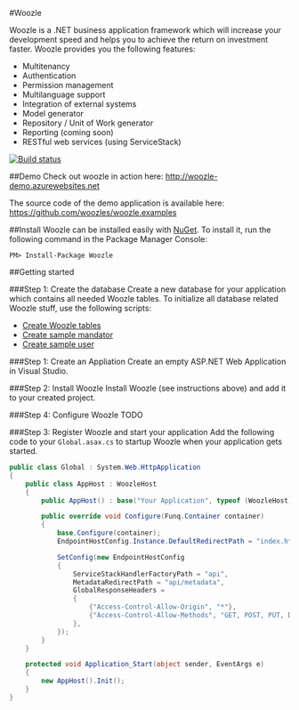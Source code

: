 #Woozle

Woozle is a .NET business application framework which will increase your development speed and helps you to achieve the return on investment faster. Woozle provides you the following features:

* Multitenancy
* Authentication
* Permission management
* Multilanguage support
* Integration of external systems
* Model generator
* Repository / Unit of Work generator
* Reporting (coming soon)
* RESTful web services (using ServiceStack)


[![Build status](https://ci.appveyor.com/api/projects/status?id=b0hyo0w1s3movd6s)](https://ci.appveyor.com/project/woozles-woozle)

##Demo
Check out woozle in action here: http://woozle-demo.azurewebsites.net

The source code of the demo application is available here: https://github.com/woozles/woozle.examples

##Install
Woozle can be installed easily with [NuGet](http://nuget.org). To install it, run the following command in the Package Manager Console:

    PM> Install-Package Woozle

##Getting started

###Step 1: Create the database
Create a new database for your application which contains all needed Woozle tables. To initialize all database related Woozle stuff, use the following scripts:

* [Create Woozle tables](https://github.com/fingersteps/woozle/blob/master/init/01_Create_Database.sql)
* [Create sample mandator](https://github.com/fingersteps/woozle/blob/master/init/02_Create_Mandator.sql)
* [Create sample user](https://github.com/fingersteps/woozle/blob/master/init/03_Create_User.sql)

###Step 1: Create an Appliation
Create an empty ASP.NET Web Application in Visual Studio.

###Step 2: Install Woozle
Install Woozle (see instructions above) and add it to your created project.

###Step 4: Configure Woozle
TODO

###Step 3: Register Woozle and start your application
Add the following code to your `Global.asax.cs` to startup Woozle when your application gets started.


```csharp
public class Global : System.Web.HttpApplication
{
    public class AppHost : WoozleHost
    {
        public AppHost() : base("Your Application", typeof (WoozleHost).Assembly) { }

        public override void Configure(Funq.Container container)
        {
            base.Configure(container);
            EndpointHostConfig.Instance.DefaultRedirectPath = "index.html";

            SetConfig(new EndpointHostConfig
            {
                ServiceStackHandlerFactoryPath = "api",
                MetadataRedirectPath = "api/metadata",
                GlobalResponseHeaders =
                {
                    {"Access-Control-Allow-Origin", "*"},
                    {"Access-Control-Allow-Methods", "GET, POST, PUT, DELETE, OPTIONS"},
                },
            });
        }
    }

    protected void Application_Start(object sender, EventArgs e)
    {
        new AppHost().Init();
    }
}
```
